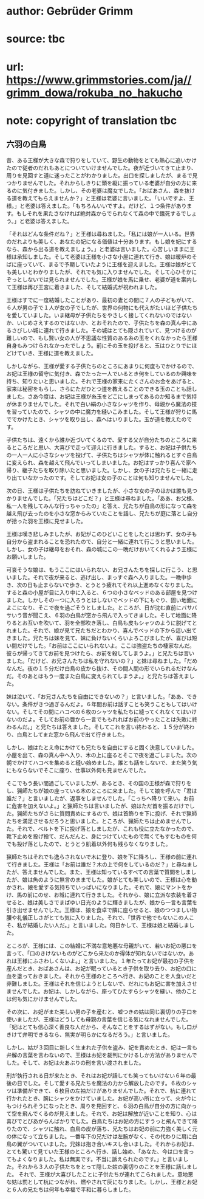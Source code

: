 # author: Gebrüder Grimm
# source: tbc
# url: https://www.grimmstories.com/ja//grimm_dowa/rokuba_no_hakucho
# note: copyright of translation tbc

## 六羽の白鳥 

昔、ある王様が大きな森で狩りをしていて、野生の動物をとても熱心に追いかけたので従者のだれもあとについていけませんでした。夜が近づいてきて止まり、周りを見回すと道に迷ったことがわかりました。出口を探しましたが、まるで見つかりませんでした。それからしきりに頭を縦に振っている老婆が自分の方に来るのに気付きました。しかし、その老婆は魔女でした。「おばあさん、森を抜ける道を教えてもらえませんか？」と王様は老婆に言いました。「いいですよ、王様。」と老婆は答えました。「もちろんいいですよ。だけど、１つ条件があります。もしそれを果たさなければ絶対森からでられなくて森の中で餓死するでしょう。」と老婆は答えました。

「それはどんな条件だね？」と王様は尋ねました。「私には娘が一人いる。世界のだれよりも美しく、あなたの妃になる価値は十分あります。もし娘を妃にするなら、森から出る道を教えましょう。」と老婆は言いました。心苦しいままに王様は承知しました。そして老婆は王様を小さな小屋に連れて行き、娘は暖炉のそばに座っていて、まるで予期していたように王様を迎えました。王様は娘がとても美しいとわかりましたが、それでも気に入りませんでした。そして心ひそかにぞっとしないでは見られませんでした。王様が娘を馬に乗せ、老婆が道を案内して王様は再び王宮に着きました、そして結婚式が祝われました。

王様はすでに一度結婚したことがあり、最初の妻との間に７人の子どもがいて、６人が男の子で１人が女の子でしたが、世界の何物にも代えがたいほど子供たちを愛していました。いま継母が子供たちをやさしく接してくれないのではないか、いじめさえするのではないか、とおそれたので、子供たちを森の真ん中にあるさびしい城に連れて行きました。その城はとても隠されていて、見つけるのが難しいので、もし賢い女の人が不思議な性質のある糸の玉をくれなかったら王様自身もみつけられなかったでしょう。前にその玉を投げると、玉はひとりでにほどけていき、王様に道を教えました。

しかしながら、王様が愛する子供たちのところにあまりに何度もでかけるので、お妃は王様の留守に気付き、森でたった一人でいるとき何をしているのか興味を持ち、知りたいと思いました。それで王様の家来にたくさんのお金をあげると、家来は秘密をもらし、さらにただひとつ道を教えることのできる玉のことも話しました。さあ今度は、お妃は王様が糸玉をどこにしまってあるのか知るまで気持が休まりませんでした。それで白い絹の小さなシャツを作り、母親から魔法の技を習っていたので、シャツの中に魔力を縫いこみました。そして王様が狩りに馬ででかけたとき、シャツを取り出し、森へはいりました。玉が道を教えたのです。

子供たちは、遠くから誰か近づいてくるので、愛する父が自分たちのところに来るところだと思い、大喜びで走って迎えに行きました。すると、お妃は子供たちの一人一人に小さなシャツを投げて、子供たちはシャツが体に触れるとすぐ白鳥に変えられ、森を越えて飛んでいってしまいました。お妃はすっかり喜んで家へ帰り、継子たちを取り除いたと思いました。しかし、女の子は兄たちと一緒に走り出ていなかったのです。そしてお妃は女の子のことは何も知りませんでした。

次の日、王様は子供たちを訪ねていきましたが、小さな女の子のほかは誰も見つかりませんでした。「兄たちはどこだ？」と王様は尋ねました。「ああ、お父様、私一人を残してみんな行っちゃったの」と答え、兄たちが白鳥の形になって森を越え飛び去ったのを小さな窓からみていたことを話し、兄たちが庭に落とし自分が拾った羽を王様に見せました。

王様は嘆き悲しみましたが、お妃がこのひどいことをしたとは思わず、女の子も自分から盗まれることを恐れたので、自分と一緒に連れて行こうと思いました。しかし、女の子は継母をおそれ、森の城にこの一晩だけおいてくれるよう王様にお願いしました。

可哀そうな娘は、もうここにはいられない、お兄さんたちを探しに行こう、と思いました。それで夜が来ると、逃げ出し、まっすぐ森へ入りました。一晩中歩き、次の日も止まらないで歩き、とうとう疲れてそれ以上進めなくなりました。すると森の小屋が目に入り中に入ると、６つの小さなベッドのある部屋を見つけました。しかしその一つに入ろうとはしないでベッドの下にもぐり、固い地面によこになり、そこで夜を過ごそうとしました。ところが、日が沈む直前にバサバサいう音が聞こえ、６羽の白鳥が窓から飛んで入ってきました。そして地面に降りるとお互いを吹いて、羽を全部吹き落し、白鳥も皮もシャツのように脱げてとれました。それで、娘が見て兄たちだとわかり、喜んでベッドの下から這い出てきました。兄たちは妹を見て、妹に負けないくらいよろこびましたが、喜びは短い間だけでした。「お前はここにいられないよ。ここは強盗たちの棲家なんだ。彼らが帰ってきてお前を見つけたら、お前を殺してしまうよ。」と兄たちは言いました。「だけど、お兄さんたちは私を守れないの？」と妹は尋ねました。「だめなんだ。夜の１５分だけ白鳥の皮から抜け、その間人間の形でいられるだけなんだ。そのあとはもう一度また白鳥に変えられてしまうよ。」と兄たちは答えました。

妹は泣いて、「お兄さんたちを自由にできないの？」と言いました。「ああ、できない。条件がきつ過ぎるんだよ。６年間お前は話すことも笑うこともしてはいけない。そしてその間にハコベの６枚のシャツを私たちに縫ってくれなくてはいけないのだよ。そしてお前の唇から一言でももれればお前のやったことは失敗に終わるんだ。」と兄たちは答えました。そしてこれを言い終わると、１５分が終わり、白鳥としてまた窓から飛んで出て行きました。

しかし、娘はたとえ命にかけても兄たちを自由にすると固く決意していました。小屋を出て、森の真ん中へ入り、木の上に座るとそこで夜を過ごしました。次の朝でかけてハコベを集めると縫い始めました。誰とも話をしないで、また笑う気にもならないでそこに座り、仕事以外何も見ませんでした。

そこでもう長い間過ごしていましたが、あるとき、その国の王様が森で狩りをし、猟師たちが娘の座っている木のところに来ました。そして娘を呼んで「君は誰だ？」と言いましたが、返事をしませんでした。「こっちへ降りて来い。お前に危害を加えないよ。」と猟師たちは言いましたが、娘はただ首を振るだけでした。猟師たちがさらに質問責めにするので、娘は首飾りを下に投げ、それで猟師たちを満足させるだろうと思いました。ところが、猟師たちは止めませんでした。それで、ベルトを下に投げ落としましたが、これも役に立たなかったので、靴下止めを投げ捨て、だんだんと、身につけていたもので無くてもすむものを何でも投げ落としたので、とうとう肌着以外何も残らなくなりました。

猟師たちはそれでも逸らされないで木に登り、娘を下に降ろし、王様の前に連れて行きました。王様は「お前は誰だ？木の上で何をしているのだ？」と尋ねましたが、答えませんでした。また、王様は知っているすべての言葉で質問をしましたが、娘は魚のように無言のままでした。娘がとても美しいので、王様は心を動かされ、娘を愛する気持ちでいっぱいになりました。それで、娘にマントをかけ、馬の前にのせ、お城に連れて行きました。それから、娘に立派な衣装を着させると、娘は美しさでまばゆい日光のように輝きましたが、娘から一言も言葉を引き出せませんでした。王様は、娘を食卓で隣に座らせると、娘のつつましい物腰や礼儀正しさがとても気に入りました。それで、「世界で他でもないこの人こそ、私が結婚したい人だ。」と言いました。何日かして、王様は娘と結婚しました。

ところが、王様には、この結婚に不満な意地悪な母親がいて、若いお妃の悪口を言って、「口のきけないものがどこから来たのか得体が知れないではないか。あれは王様にふさわしくないよ。」と言いました。１年たってお妃が最初の子供を産んだとき、おばあさんは、お妃が眠っているとき子供を取り去り、お妃の口に血を塗っておきました。それから王様のところへ行き、お妃のことを人食いだと非難しました。王様はそれを信じようとしないで、だれにもお妃に害を加えさせませんでした。お妃は、しかしながら、座ってひたすらシャツを縫い、他のことは何も気にかけませんでした。

その次に、お妃がまた美しい男の子を産むと、嘘つきの姑は同じ裏切りの手口を使いましたが、王様はどうしても母親の言葉を信じる気になれませんでした。「妃はとても信心深く善良な人だから、そんなことをするはずがない。もし口がきけて弁明できるなら、無実が明らかになるだろう。」と言いました。

しかし、姑が３回目に新しく生まれた子供を盗み、妃を責めたとき、妃は一言も弁解の言葉を言わないので、王様はお妃を裁判にかけるしか方法がありませんでした。そして、お妃は火あぶりの刑を言い渡されました。

刑が執行される日が来たとき、それはお妃が話しても笑ってもいけない６年の最後の日でした。そして愛する兄たちを魔法の力から解放したのです。６枚のシャツは準備ができて、６枚目の左袖だけがありませんでした。それで、杭に連れて行かれたとき、腕にシャツをかけていました。お妃が高い所に立って、火が今にもつけられそうになったとき、周りを見回すと、６羽の白鳥が自分の方に向かって空を飛んでくるのが見えました。それで、お妃は解放が近いことを知り、心は喜びでとびあがらんばかりでした。白鳥たちはお妃の方にすうっと飛んできて降りたので、シャツに触れ、白鳥の皮が落ち、兄たちはお妃の前に力強く美しく元の体になって立ちました。一番年下の兄だけは左腕がなく、その代わりに肩に白鳥の翼がついていました。兄妹は抱き合いキスし合いました。それからお妃は、とても驚いて見ていた王様のところへ行き、話し始め、「あなた、今は口を言ってもよくなりました。私は無実です。不当に訴えられたのです。」と言いました。それから３人の子供たちをとって隠した姑の裏切りのことを王様に話しました。
それで、王様が大喜びしたことに子供たちが連れてこられました。意地悪な姑は罰として杭につながれ、燃やされて灰になりました。しかし、王様とお妃と６人の兄たちは何年も幸福で平和に暮らしました。
